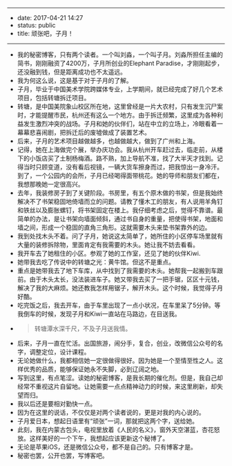 - --
- date: 2017-04-21 14:27
- status: public
- title: 顽张吧，子月！
- --
- 我的秘密博客，只有两个读者。一个叫刘淼，一个叫子月。刘淼所担任主编的简书，刚刚融资了4200万，子月所创业的Elephant Paradise，才刚刚起步，还没融到钱，但是距离成功也不太遥远。
- 我为何这么说，这是基于对于子月的了解。
- 子月，毕业于中国美术学院跨媒体专业，上学期间，就已经完成了好几个艺术项目，包括转塘拆迁项目。
- 转塘，是中国美院象山校区所在地，这里曾经是一片大农村，只有发生沉尸案时，才能提醒市民，杭州还有这么一个地方。由于拆迁频繁，这里成为各种利益发生激烈冲突的战场。子月和她的伙伴们，站在中立的立场上，冷眼看着一幕幕悲喜闹剧，把拆迁后的废墟做成了装置艺术。
- 后来，子月的艺术项目越做越多，也越做越大，做到了广州和上海。
- 记得，她在上海做完个展，举办庆功会。我从杭州开车赶过去，临走前，从楼下的小饭店买了土制杨梅酒。路不熟，加上导航不准，找了大半天才找到。记得当时只顾变道，没有看后视镜，一辆大货车擦身而过，把我惊出一身冷汗。到了，一个公园内的会所，子月已经喝得面带桃花。她的导师和朋友们都在，我想那晚她一定很高兴。
- 去年，我装修房子到了关键阶段。书房里，有五个原木做的书架，但是我始终解决不了书架稳固地倚墙而立的问题。请教了懂木工的朋友，有人说用羊角钉和铁丝以及膨胀螺钉，将书架固定在楼上。我仔细考虑之后，觉得不靠谱。最简单的办法，是让书架向墙面倾斜，通过书自身的重量，把使得书架，地面和墙之间，形成一个稳固的直角三角形。这就需要木头来垫书架靠外的边。
- 我到处找木头不着。问了子月，她说这太简单了，她所住的小区停车场里就有大量的装修拆除物，里面肯定有我需要的木头。她让我不妨去看看。
- 我开车去了她租住的小区。参观了她的工作室，还见了她的伙伴Kiwi. 
- 她带我去吃了传说中的转塘之光：黄牛馆。但这不是重点。
- 重点是她带我去了地下车库，从中找到了我需要的木头。她帮我一起搬到车跟前。由于木头太长，没法装进车子。她又带我去买了一把手锯，区区十元钱，解决了我的大麻烦。她还教我怎样用锯子，解开木头。这个时候，我觉得子月好酷。
- 吃完饭之后，我去开车，由于车里出现了一点小状况，在车里呆了5分钟。等我倒车的时候，发现子月和Kiwi一直站在马路边，在目送我。
- > 转塘潭水深千尺，不及子月送我情。
- 后来，子月一直在忙活。出国旅游，闹分手，复合，创业，改微信公众号的名字，调整定位，设计课程。
- 无论她做什么，我都相信她一定很做得很好。因为她是一个至情至性之人。这样优秀的品质，能够保证她永不失脚，必到辽阔之地。
- 写到这里，有点笔涩。读她的秘密博客，是我长期的催化剂。但是，我自己却经常不重视这片自留地。让她需要一点点精神动力的时候，来这里刷新，却失望而归。
- 我以后还是要相对勤快一点。
- 因为在这里的说话，不仅仅是对两个读者说的，更是对我的内心说的。
- 子月爱日本，想起日语里有“顽张”一词，那就把这两个字，送给她。
- 此刻，我在内蒙古包头，电视里放着《人民的名义》，窗外天空湛蓝，杏花怒放。这样美好的一个下午，我想起应该更新这个秘博了。
- 无论是苹果iOS，还是微信公众号，都不是自己的。只有博客才是。
- 秘密也罢，公开也罢，写博客吧。
